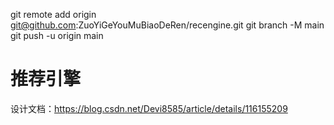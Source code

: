 git remote add origin git@github.com:ZuoYiGeYouMuBiaoDeRen/recengine.git
git branch -M main
git push -u origin main
# 推荐引擎
设计文档：https://blog.csdn.net/Devi8585/article/details/116155209
